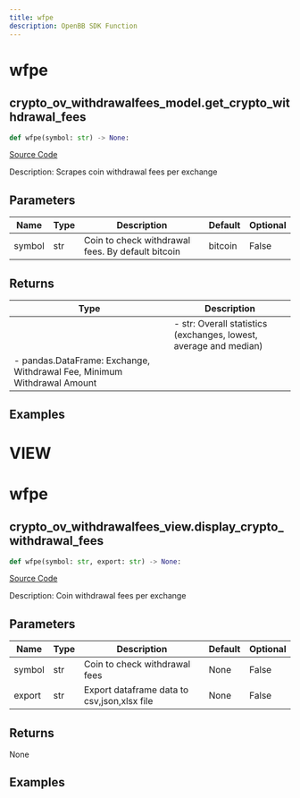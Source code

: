 ```yaml
---
title: wfpe
description: OpenBB SDK Function
---
```

# wfpe

## crypto_ov_withdrawalfees_model.get_crypto_withdrawal_fees

```python
def wfpe(symbol: str) -> None:
```
[Source Code](https://github.com/OpenBB-finance/OpenBBTerminal/tree/main/openbb_terminal/cryptocurrency/overview/withdrawalfees_model.py#L208)

Description: Scrapes coin withdrawal fees per exchange

## Parameters

| Name | Type | Description | Default | Optional |
| ---- | ---- | ----------- | ------- | -------- |
| symbol | str | Coin to check withdrawal fees. By default bitcoin | bitcoin | False |

## Returns

| Type | Description |
| ---- | ----------- |
|  | - str:              Overall statistics (exchanges, lowest, average and median)
- pandas.DataFrame: Exchange, Withdrawal Fee, Minimum Withdrawal Amount |

## Examples




# VIEW

# wfpe

## crypto_ov_withdrawalfees_view.display_crypto_withdrawal_fees

```python
def wfpe(symbol: str, export: str) -> None:
```
[Source Code](https://github.com/OpenBB-finance/OpenBBTerminal/tree/main/openbb_terminal/cryptocurrency/overview/withdrawalfees_view.py#L85)

Description: Coin withdrawal fees per exchange

## Parameters

| Name | Type | Description | Default | Optional |
| ---- | ---- | ----------- | ------- | -------- |
| symbol | str | Coin to check withdrawal fees | None | False |
| export | str | Export dataframe data to csv,json,xlsx file | None | False |

## Returns

None

## Examples

